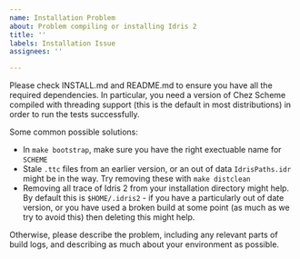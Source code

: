 ```yaml
---
name: Installation Problem
about: Problem compiling or installing Idris 2
title: ''
labels: Installation Issue
assignees: ''

---
```


Please check INSTALL.md and README.md to ensure you have all the required dependencies. In particular, you need a version of Chez Scheme compiled with threading support (this is the default in most distributions) in order to run the tests successfully.

Some common possible solutions:

* In `make bootstrap`, make sure you have the right exectuable name for `SCHEME`
* Stale `.ttc` files from an earlier version, or an out of data `IdrisPaths.idr` might be in the way. Try removing these with `make distclean`
* Removing all trace of Idris 2 from your installation directory might help. By default this is `$HOME/.idris2` - if you have a particularly out of date version, or you have used a broken build at some point (as much as we try to avoid this) then deleting this might help.

Otherwise, please describe the problem, including any relevant parts of build logs, and describing as much about your environment as possible.
